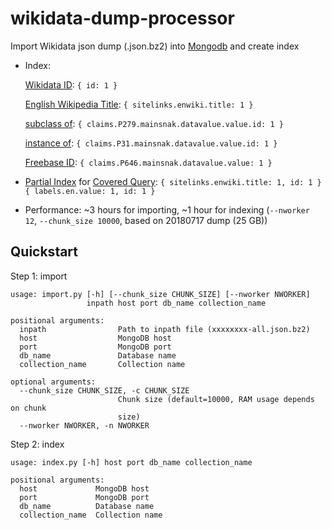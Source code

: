 # wikidata-dump-processor
Import Wikidata json dump (.json.bz2) into [Mongodb](https://www.mongodb.com/) and create index

- Index:

     [Wikidata ID](https://www.wikidata.org/wiki/Wikidata:Identifiers): `{ id: 1 }`
     
     [English Wikipedia Title](https://www.wikidata.org/wiki/Help:Sitelinks): `{ sitelinks.enwiki.title: 1 }`
     
     [subclass of](https://www.wikidata.org/wiki/Property:P279): `{ claims.P279.mainsnak.datavalue.value.id: 1 }`
     
     [instance of](https://www.wikidata.org/wiki/Property:P31): `{ claims.P31.mainsnak.datavalue.value.id: 1 }`
     
     [Freebase ID](https://www.wikidata.org/wiki/Property:P646): `{ claims.P646.mainsnak.datavalue.value: 1 }`

- [Partial Index](https://docs.mongodb.com/manual/core/index-partial/) for [Covered Query](https://docs.mongodb.com/manual/core/query-optimization/#covered-query):
     `{ sitelinks.enwiki.title: 1, id: 1 }`
     `{ labels.en.value: 1, id: 1 }`

- Performance: ~3 hours for importing, ~1 hour for indexing (`--nworker 12`, `--chunk_size 10000`, based on 20180717 dump (25 GB))


## Quickstart
Step 1: import

    usage: import.py [-h] [--chunk_size CHUNK_SIZE] [--nworker NWORKER]
                     inpath host port db_name collection_name

    positional arguments:
      inpath                Path to inpath file (xxxxxxxx-all.json.bz2)
      host                  MongoDB host
      port                  MongoDB port
      db_name               Database name
      collection_name       Collection name

    optional arguments:
      --chunk_size CHUNK_SIZE, -c CHUNK_SIZE
                            Chunk size (default=10000, RAM usage depends on chunk
                            size)
      --nworker NWORKER, -n NWORKER
      
Step 2: index

    usage: index.py [-h] host port db_name collection_name

    positional arguments:
      host             MongoDB host
      port             MongoDB port
      db_name          Database name
      collection_name  Collection name
